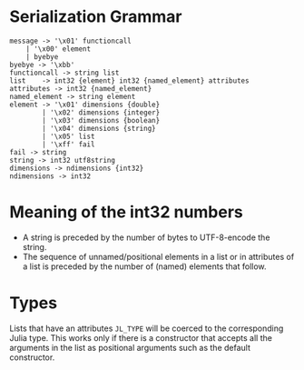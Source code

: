 # Serialization Grammar

    message -> '\x01' functioncall
        | '\x00' element
        | byebye
    byebye -> '\xbb'
    functioncall -> string list
    list    -> int32 {element} int32 {named_element} attributes
    attributes -> int32 {named_element}
    named_element -> string element
    element -> '\x01' dimensions {double}
            | '\x02' dimensions {integer}
            | '\x03' dimensions {boolean}
            | '\x04' dimensions {string}
            | '\x05' list
            | '\xff' fail
    fail -> string
    string -> int32 utf8string
    dimensions -> ndimensions {int32}
    ndimensions -> int32

# Meaning of the int32 numbers
* A string is preceded by the number of bytes to UTF-8-encode the string.
* The sequence of unnamed/positional elements in a list or in attributes of a list
  is preceded by the number of (named) elements that follow.

# Types
Lists that have an attributes `JL_TYPE` will be coerced to the corresponding Julia type.
This works only if there is a constructor that accepts all the arguments in the list as positional arguments
such as the default constructor.